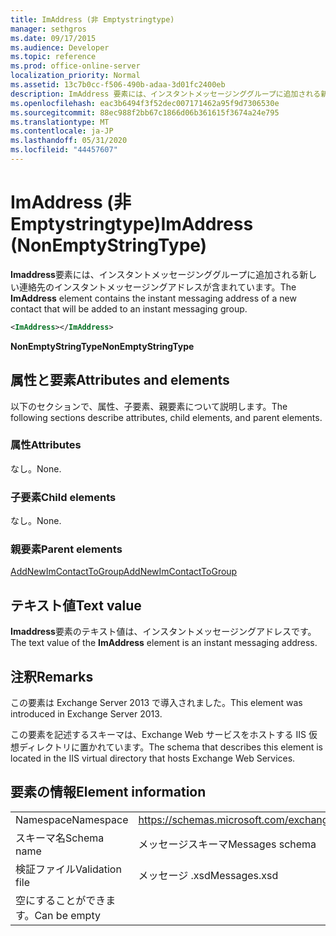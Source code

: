 ```yaml
---
title: ImAddress (非 Emptystringtype)
manager: sethgros
ms.date: 09/17/2015
ms.audience: Developer
ms.topic: reference
ms.prod: office-online-server
localization_priority: Normal
ms.assetid: 13c7b0cc-f506-490b-adaa-3d01fc2400eb
description: ImAddress 要素には、インスタントメッセージンググループに追加される新しい連絡先のインスタントメッセージングアドレスが含まれています。
ms.openlocfilehash: eac3b6494f3f52dec007171462a95f9d7306530e
ms.sourcegitcommit: 88ec988f2bb67c1866d06b361615f3674a24e795
ms.translationtype: MT
ms.contentlocale: ja-JP
ms.lasthandoff: 05/31/2020
ms.locfileid: "44457607"
---
```

# <a name="imaddress-nonemptystringtype"></a><span data-ttu-id="6a750-103">ImAddress (非 Emptystringtype)</span><span class="sxs-lookup"><span data-stu-id="6a750-103">ImAddress (NonEmptyStringType)</span></span>

<span data-ttu-id="6a750-104">**Imaddress**要素には、インスタントメッセージンググループに追加される新しい連絡先のインスタントメッセージングアドレスが含まれています。</span><span class="sxs-lookup"><span data-stu-id="6a750-104">The **ImAddress** element contains the instant messaging address of a new contact that will be added to an instant messaging group.</span></span> 
  
```XML
<ImAddress></ImAddress>
```

 <span data-ttu-id="6a750-105">**NonEmptyStringType**</span><span class="sxs-lookup"><span data-stu-id="6a750-105">**NonEmptyStringType**</span></span>
## <a name="attributes-and-elements"></a><span data-ttu-id="6a750-106">属性と要素</span><span class="sxs-lookup"><span data-stu-id="6a750-106">Attributes and elements</span></span>

<span data-ttu-id="6a750-107">以下のセクションで、属性、子要素、親要素について説明します。</span><span class="sxs-lookup"><span data-stu-id="6a750-107">The following sections describe attributes, child elements, and parent elements.</span></span>
  
### <a name="attributes"></a><span data-ttu-id="6a750-108">属性</span><span class="sxs-lookup"><span data-stu-id="6a750-108">Attributes</span></span>

<span data-ttu-id="6a750-109">なし。</span><span class="sxs-lookup"><span data-stu-id="6a750-109">None.</span></span>
  
### <a name="child-elements"></a><span data-ttu-id="6a750-110">子要素</span><span class="sxs-lookup"><span data-stu-id="6a750-110">Child elements</span></span>

<span data-ttu-id="6a750-111">なし。</span><span class="sxs-lookup"><span data-stu-id="6a750-111">None.</span></span>
  
### <a name="parent-elements"></a><span data-ttu-id="6a750-112">親要素</span><span class="sxs-lookup"><span data-stu-id="6a750-112">Parent elements</span></span>

[<span data-ttu-id="6a750-113">AddNewImContactToGroup</span><span class="sxs-lookup"><span data-stu-id="6a750-113">AddNewImContactToGroup</span></span>](addnewimcontacttogroup.md)
  
## <a name="text-value"></a><span data-ttu-id="6a750-114">テキスト値</span><span class="sxs-lookup"><span data-stu-id="6a750-114">Text value</span></span>

<span data-ttu-id="6a750-115">**Imaddress**要素のテキスト値は、インスタントメッセージングアドレスです。</span><span class="sxs-lookup"><span data-stu-id="6a750-115">The text value of the **ImAddress** element is an instant messaging address.</span></span> 
  
## <a name="remarks"></a><span data-ttu-id="6a750-116">注釈</span><span class="sxs-lookup"><span data-stu-id="6a750-116">Remarks</span></span>

<span data-ttu-id="6a750-117">この要素は Exchange Server 2013 で導入されました。</span><span class="sxs-lookup"><span data-stu-id="6a750-117">This element was introduced in Exchange Server 2013.</span></span>
  
<span data-ttu-id="6a750-118">この要素を記述するスキーマは、Exchange Web サービスをホストする IIS 仮想ディレクトリに置かれています。</span><span class="sxs-lookup"><span data-stu-id="6a750-118">The schema that describes this element is located in the IIS virtual directory that hosts Exchange Web Services.</span></span>
  
## <a name="element-information"></a><span data-ttu-id="6a750-119">要素の情報</span><span class="sxs-lookup"><span data-stu-id="6a750-119">Element information</span></span>

|||
|:-----|:-----|
|<span data-ttu-id="6a750-120">Namespace</span><span class="sxs-lookup"><span data-stu-id="6a750-120">Namespace</span></span>  <br/> |https://schemas.microsoft.com/exchange/services/2006/messages  <br/> |
|<span data-ttu-id="6a750-121">スキーマ名</span><span class="sxs-lookup"><span data-stu-id="6a750-121">Schema name</span></span>  <br/> |<span data-ttu-id="6a750-122">メッセージスキーマ</span><span class="sxs-lookup"><span data-stu-id="6a750-122">Messages schema</span></span>  <br/> |
|<span data-ttu-id="6a750-123">検証ファイル</span><span class="sxs-lookup"><span data-stu-id="6a750-123">Validation file</span></span>  <br/> |<span data-ttu-id="6a750-124">メッセージ .xsd</span><span class="sxs-lookup"><span data-stu-id="6a750-124">Messages.xsd</span></span>  <br/> |
|<span data-ttu-id="6a750-125">空にすることができます。</span><span class="sxs-lookup"><span data-stu-id="6a750-125">Can be empty</span></span>  <br/> ||
   

